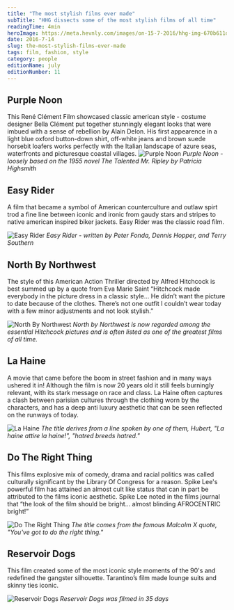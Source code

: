 ```yaml
---
title: "The most stylish films ever made"
subTitle: "HHG dissects some of the most stylish films of all time"
readingTime: 4min
heroImage: https://meta.hevnly.com/images/on-15-7-2016/hhg-img-670b611d-7723-420c-badb-3ef176f035ab.png
date: 2016-7-14
slug: the-most-stylish-films-ever-made
tags: film, fashion, style
category: people
editionName: july
editionNumber: 11
---
```



## Purple Noon

This René Clément Film showcased classic american style - costume designer Bella Clément put together stunningly elegant looks that were imbued with a sense of rebellion by Alain Delon. His first appearence in a light blue oxford button-down shirt, off-white jeans and brown suede horsebit loafers works perfectly with the Italian landscape of azure seas, waterfronts and picturesque coastal villages.
![Purple Noon](https://meta.hevnly.com/images/on-15-7-2016/hhg-img-711a9b39-f5b3-4620-881c-5e0854290c3a.png)
*Purple Noon - loosely based on the 1955 novel The Talented Mr. Ripley by Patricia Highsmith*


## Easy Rider

A film that became a symbol of American counterculture and outlaw spirt trod a fine line between iconic and ironic from gaudy stars and stripes to native american inspired biker jackets. Easy Rider was the classic road film.

![Easy Rider](https://meta.hevnly.com/images/on-15-7-2016/hhg-img-b4de5b50-4431-4672-96b0-54df2fa8cfcb.png)
*Easy Rider - written by Peter Fonda, Dennis Hopper, and Terry Southern*


## North By Northwest

The style of this American Action Thriller directed by Alfred Hitchcock is best summed up by a quote from Eva Marie Saint “Hitchcock made everybody in the picture dress in a classic style… He didn’t want the picture to date because of the clothes. There’s not one outfit I couldn’t wear today with a few minor adjustments and not look stylish.”

![North By Northwest](https://meta.hevnly.com/images/on-15-7-2016/hhg-img-8dcf055b-bba0-4926-8b4c-5d2affa82a4c.png)
*North by Northwest is now regarded among the essential Hitchcock pictures and is often listed as one of the greatest films of all time.*


## La Haine

A movie that came before the boom in street fashion and in many ways ushered it in! Although the film is now 20 years old it still feels burningly relevant, with its stark message on race and class. La Haine often captures a clash between parisian cultures through the clothing worn by the characters, and has a deep anti luxury aesthetic that can be seen reflected on the runways of today.

![La Haine](https://meta.hevnly.com/images/on-15-7-2016/hhg-img-b113fcd8-b2e2-41c5-94bc-b1e15599d824.png)
*The title derives from a line spoken by one of them, Hubert, "La haine attire la haine!", "hatred breeds hatred."*


## Do The Right Thing

This films explosive mix of comedy, drama and racial politics was called culturally significant by the Library Of Congress for a reason. Spike Lee's powerful film has attained an almost cult like status that can in part be attributed to the films iconic aesthetic. Spike Lee noted in the films journal that “the look of the film should be bright… almost blinding AFROCENTRIC bright!”

![Do The Right Thing](https://meta.hevnly.com/images/on-15-7-2016/hhg-img-5e0728b5-0841-4adf-8c58-823ce4753610.png)
*The title comes from the famous Malcolm X quote, "You've got to do the right thing."*


## Reservoir Dogs

This film created some of the most iconic style moments of the 90's and redefined the gangster silhouette. Tarantino’s film made lounge suits and skinny ties iconic.

![Reservoir Dogs](https://meta.hevnly.com/images/on-15-7-2016/hhg-img-a7b7a399-eb5b-4ca5-a14f-105508b90363.png)
*Reservoir Dogs was filmed in 35 days*

